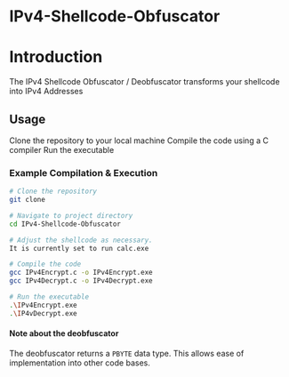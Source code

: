 # IPv4-Shellcode-Obfuscator

# Introduction
The IPv4 Shellcode Obfuscator / Deobfuscator transforms your shellcode into IPv4 Addresses

## Usage
Clone the repository to your local machine
Compile the code using a C compiler
Run the executable

### Example Compilation & Execution

```sh
# Clone the repository
git clone

# Navigate to project directory
cd IPv4-Shellcode-Obfuscator

# Adjust the shellcode as necessary.
It is currently set to run calc.exe

# Compile the code
gcc IPv4Encrypt.c -o IPv4Encrypt.exe
gcc IPv4Decrypt.c -o IPv4Decrypt.exe

# Run the executable
.\IPv4Encrypt.exe
.\IP4vDecrypt.exe
```

#### Note about the deobfuscator
The deobfuscator returns a `PBYTE` data type. This allows ease of implementation into other code bases. 
